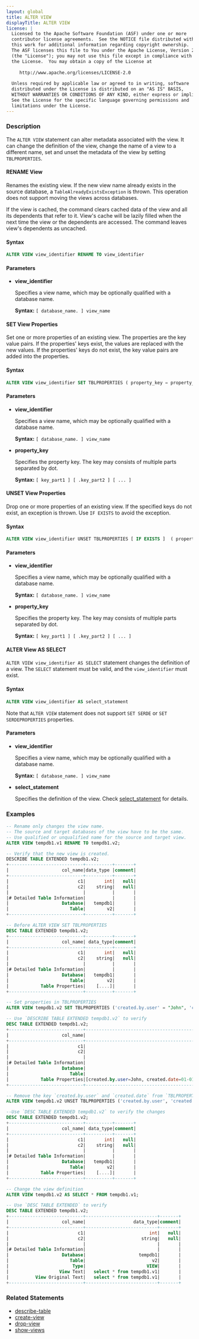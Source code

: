 ```yaml
---
layout: global
title: ALTER VIEW
displayTitle: ALTER VIEW 
license: |
  Licensed to the Apache Software Foundation (ASF) under one or more
  contributor license agreements.  See the NOTICE file distributed with
  this work for additional information regarding copyright ownership.
  The ASF licenses this file to You under the Apache License, Version 2.0
  (the "License"); you may not use this file except in compliance with
  the License.  You may obtain a copy of the License at
 
     http://www.apache.org/licenses/LICENSE-2.0
 
  Unless required by applicable law or agreed to in writing, software
  distributed under the License is distributed on an "AS IS" BASIS,
  WITHOUT WARRANTIES OR CONDITIONS OF ANY KIND, either express or implied.
  See the License for the specific language governing permissions and
  limitations under the License.
---
```


### Description

The `ALTER VIEW` statement can alter metadata associated with the view. It can change the definition of the view, change
the name of a view to a different name, set and unset the metadata of the view by setting `TBLPROPERTIES`.

#### RENAME View
Renames the existing view. If the new view name already exists in the source database, a `TableAlreadyExistsException` is thrown. This operation
does not support moving the views across databases.

If the view is cached, the command clears cached data of the view and all its dependents that refer to it. View's cache will be lazily filled when the next time the view or the dependents are accessed. The command leaves view's dependents as uncached.

#### Syntax
```sql
ALTER VIEW view_identifier RENAME TO view_identifier
```

#### Parameters
* **view_identifier**

    Specifies a view name, which may be optionally qualified with a database name.

    **Syntax:** `[ database_name. ] view_name`

#### SET View Properties
Set one or more properties of an existing view. The properties are the key value pairs. If the properties' keys exist, 
the values are replaced with the new values. If the properties' keys do not exist, the key value pairs are added into
the properties.

#### Syntax
```sql
ALTER VIEW view_identifier SET TBLPROPERTIES ( property_key = property_val [ , ... ] )
```

#### Parameters
* **view_identifier**

    Specifies a view name, which may be optionally qualified with a database name.

    **Syntax:** `[ database_name. ] view_name`

* **property_key**

    Specifies the property key. The key may consists of multiple parts separated by dot.

    **Syntax:** `[ key_part1 ] [ .key_part2 ] [ ... ]`

#### UNSET View Properties
Drop one or more properties of an existing view. If the specified keys do not exist, an exception is thrown. Use 
`IF EXISTS` to avoid the exception. 

#### Syntax
```sql
ALTER VIEW view_identifier UNSET TBLPROPERTIES [ IF EXISTS ]  ( property_key [ , ... ] )
```

#### Parameters
* **view_identifier**

    Specifies a view name, which may be optionally qualified with a database name.

    **Syntax:** `[ database_name. ] view_name`

* **property_key**

    Specifies the property key. The key may consists of multiple parts separated by dot.

    **Syntax:** `[ key_part1 ] [ .key_part2 ] [ ... ]`

#### ALTER View AS SELECT
`ALTER VIEW view_identifier AS SELECT` statement changes the definition of a view. The `SELECT` statement must be valid,
and the `view_identifier` must exist.

#### Syntax
```sql
ALTER VIEW view_identifier AS select_statement
```

Note that `ALTER VIEW` statement does not support `SET SERDE` or `SET SERDEPROPERTIES` properties.

#### Parameters
* **view_identifier**

    Specifies a view name, which may be optionally qualified with a database name.

    **Syntax:** `[ database_name. ] view_name`

* **select_statement**

    Specifies the definition of the view. Check [select_statement](sql-ref-syntax-qry-select.html) for details.

### Examples

```sql
-- Rename only changes the view name.
-- The source and target databases of the view have to be the same.
-- Use qualified or unqualified name for the source and target view.
ALTER VIEW tempdb1.v1 RENAME TO tempdb1.v2;

-- Verify that the new view is created.
DESCRIBE TABLE EXTENDED tempdb1.v2;
+----------------------------+----------+-------+
|                    col_name|data_type |comment|
+----------------------------+----------+-------+
|                          c1|       int|   null|
|                          c2|    string|   null|
|                            |          |       |
|# Detailed Table Information|          |       |
|                    Database|   tempdb1|       |
|                       Table|        v2|       |
+----------------------------+----------+-------+

-- Before ALTER VIEW SET TBLPROPERTIES
DESC TABLE EXTENDED tempdb1.v2;
+----------------------------+----------+-------+
|                    col_name| data_type|comment|
+----------------------------+----------+-------+
|                          c1|       int|   null|
|                          c2|    string|   null|
|                            |          |       |
|# Detailed Table Information|          |       |
|                    Database|   tempdb1|       |
|                       Table|        v2|       |
|            Table Properties|    [....]|       |
+----------------------------+----------+-------+

-- Set properties in TBLPROPERTIES
ALTER VIEW tempdb1.v2 SET TBLPROPERTIES ('created.by.user' = "John", 'created.date' = '01-01-2001' );

-- Use `DESCRIBE TABLE EXTENDED tempdb1.v2` to verify
DESC TABLE EXTENDED tempdb1.v2;
+----------------------------+-----------------------------------------------------+-------+
|                    col_name|                                            data_type|comment|
+----------------------------+-----------------------------------------------------+-------+
|                          c1|                                                  int|   null|
|                          c2|                                               string|   null|
|                            |                                                     |       |
|# Detailed Table Information|                                                     |       |
|                    Database|                                              tempdb1|       |
|                       Table|                                                   v2|       |
|            Table Properties|[created.by.user=John, created.date=01-01-2001, ....]|       |
+----------------------------+-----------------------------------------------------+-------+

-- Remove the key `created.by.user` and `created.date` from `TBLPROPERTIES`
ALTER VIEW tempdb1.v2 UNSET TBLPROPERTIES ('created.by.user', 'created.date');

--Use `DESC TABLE EXTENDED tempdb1.v2` to verify the changes
DESC TABLE EXTENDED tempdb1.v2;
+----------------------------+----------+-------+
|                    col_name| data_type|comment|
+----------------------------+----------+-------+
|                          c1|       int|   null|
|                          c2|    string|   null|
|                            |          |       |
|# Detailed Table Information|          |       |
|                    Database|   tempdb1|       |
|                       Table|        v2|       |
|            Table Properties|    [....]|       |
+----------------------------+----------+-------+

-- Change the view definition
ALTER VIEW tempdb1.v2 AS SELECT * FROM tempdb1.v1;

-- Use `DESC TABLE EXTENDED` to verify
DESC TABLE EXTENDED tempdb1.v2;
+----------------------------+---------------------------+-------+
|                    col_name|                  data_type|comment|
+----------------------------+---------------------------+-------+
|                          c1|                        int|   null|
|                          c2|                     string|   null|
|                            |                           |       |
|# Detailed Table Information|                           |       |
|                    Database|                    tempdb1|       |
|                       Table|                         v2|       |
|                        Type|                       VIEW|       |
|                   View Text|   select * from tempdb1.v1|       |
|          View Original Text|   select * from tempdb1.v1|       |
+----------------------------+---------------------------+-------+
```

### Related Statements

* [describe-table](sql-ref-syntax-aux-describe-table.html)
* [create-view](sql-ref-syntax-ddl-create-view.html)
* [drop-view](sql-ref-syntax-ddl-drop-view.html)
* [show-views](sql-ref-syntax-aux-show-views.html)
